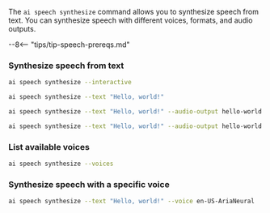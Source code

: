 The `ai speech synthesize` command allows you to synthesize speech from text. You can synthesize speech with different voices, formats, and audio outputs.

--8<-- "tips/tip-speech-prereqs.md"

### Synthesize speech from text

``` bash title="Interactive mode"
ai speech synthesize --interactive
```

``` bash title="Synthesize text"
ai speech synthesize --text "Hello, world!"
```

``` bash title="Synthesize text with audio output"
ai speech synthesize --text "Hello, world!" --audio-output hello-world.wav
```

``` bash title="Synthesize text with specific format"
ai speech synthesize --text "Hello, world!" --audio-output hello-world.mp3 --format mp3
```

### List available voices

``` bash title="List voices"
ai speech synthesize --voices
```

### Synthesize speech with a specific voice

``` bash title="Synthesize with specific voice"
ai speech synthesize --text "Hello, world!" --voice en-US-AriaNeural
```
